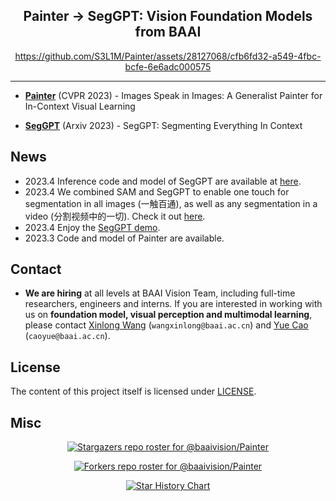 <div align="center">

<h2>Painter  → SegGPT: Vision Foundation Models from BAAI</h2>

https://github.com/S3L1M/Painter/assets/28127068/cfb6fd32-a549-4fbc-bcfe-6e6adc000575


</div>

---


- [**Painter**](Painter) (CVPR 2023) - Images Speak in Images: A Generalist Painter for In-Context Visual Learning

- [**SegGPT**](SegGPT) (Arxiv 2023) - SegGPT: Segmenting Everything In Context


## News
- 2023.4 Inference code and model of SegGPT are available at [here](SegGPT/SegGPT_inference/README.md).
- 2023.4 We combined SAM and SegGPT to enable one touch for segmentation in all images (一触百通), as well as any segmentation in a video (分割视频中的一切). Check it out [here](https://huggingface.co/spaces/BAAI/SegGPT).
- 2023.4 Enjoy the [SegGPT demo](https://huggingface.co/spaces/BAAI/SegGPT).
- 2023.3 Code and model of Painter are available.

## Contact
- **We are hiring** at all levels at BAAI Vision Team, including full-time researchers, engineers and interns. 
If you are interested in working with us on **foundation model, visual perception and multimodal learning**, please contact [Xinlong Wang](https://www.xloong.wang/) (`wangxinlong@baai.ac.cn`) and [Yue Cao](http://yue-cao.me/) (`caoyue@baai.ac.cn`).



## License

The content of this project itself is licensed under [LICENSE](LICENSE).


## Misc

<div align="center">

[![Stargazers repo roster for @baaivision/Painter](https://reporoster.com/stars/baaivision/Painter)](https://github.com/baaivision/Painter/stargazers)


[![Forkers repo roster for @baaivision/Painter](https://reporoster.com/forks/baaivision/Painter)](https://github.com/baaivision/Painter/network/members)


[![Star History Chart](https://api.star-history.com/svg?repos=baaivision/Painter&type=Date)](https://star-history.com/#baaivision/Painter&Date)

</div>

